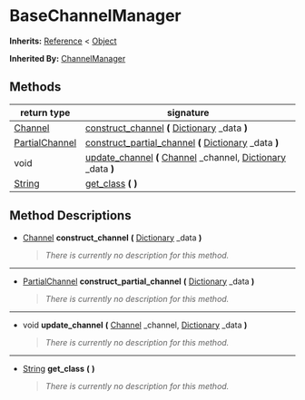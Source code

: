   
# BaseChannelManager
  
**Inherits:** [Reference](https://docs.godotengine.org/en/3.5/classes/class_reference.html) < [Object](https://docs.godotengine.org/en/3.5/classes/class_object.html)  
  
**Inherited By:** [ChannelManager](./class_channelmanager.md)  
  
## Methods
  
| return type                                                             | signature                                                                                                                                                                             |
|-------------------------------------------------------------------------|---------------------------------------------------------------------------------------------------------------------------------------------------------------------------------------|
| [Channel](./class_channel.md)                                           | [construct\_channel](#method-construct-channel) **(** [Dictionary](https://docs.godotengine.org/en/3.5/classes/class_dictionary.html) \_data **)**                                    |
| [PartialChannel](./class_partialchannel.md)                             | [construct\_partial\_channel](#method-construct-partial-channel) **(** [Dictionary](https://docs.godotengine.org/en/3.5/classes/class_dictionary.html) \_data **)**                   |
| void                                                                    | [update\_channel](#method-update-channel) **(** [Channel](./class_channel.md) \_channel, [Dictionary](https://docs.godotengine.org/en/3.5/classes/class_dictionary.html) \_data **)** |
| [String](https://docs.godotengine.org/en/3.5/classes/class_string.html) | [get\_class](#method-get-class) **(**  **)**                                                                                                                                          |  
  
## Method Descriptions
  
- <a name="method-construct-channel"></a>[Channel](./class_channel.md) **construct\_channel** **(** [Dictionary](https://docs.godotengine.org/en/3.5/classes/class_dictionary.html) \_data **)**  
  
	> *There is currently no description for this method.*  
________________

- <a name="method-construct-partial-channel"></a>[PartialChannel](./class_partialchannel.md) **construct\_partial\_channel** **(** [Dictionary](https://docs.godotengine.org/en/3.5/classes/class_dictionary.html) \_data **)**  
  
	> *There is currently no description for this method.*  
________________

- <a name="method-update-channel"></a>void **update\_channel** **(** [Channel](./class_channel.md) \_channel, [Dictionary](https://docs.godotengine.org/en/3.5/classes/class_dictionary.html) \_data **)**  
  
	> *There is currently no description for this method.*  
________________

- <a name="method-get-class"></a>[String](https://docs.godotengine.org/en/3.5/classes/class_string.html) **get\_class** **(**  **)**  
  
	> *There is currently no description for this method.*
  
